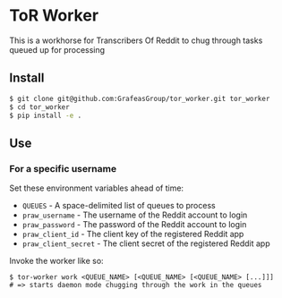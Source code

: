 # ToR Worker

This is a workhorse for Transcribers Of Reddit to chug through tasks queued up for processing

## Install

```bash
$ git clone git@github.com:GrafeasGroup/tor_worker.git tor_worker
$ cd tor_worker
$ pip install -e .
```

## Use

### For a specific username

Set these environment variables ahead of time:

- `QUEUES` - A space-delimited list of queues to process
- `praw_username` - The username of the Reddit account to login
- `praw_password` - The password of the Reddit account to login
- `praw_client_id` - The client key of the registered Reddit app
- `praw_client_secret` - The client secret of the registered Reddit app

Invoke the worker like so:

```shell
$ tor-worker work <QUEUE_NAME> [<QUEUE_NAME> [<QUEUE_NAME> [...]]]
# => starts daemon mode chugging through the work in the queues
```
